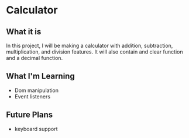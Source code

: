 # Calculator
## What it is
In this project, I will be making a calculator with addition, subtraction, multiplication, and division features. It will also contain and clear function and a decimal function.
## What  I'm Learning
- Dom manipulation
- Event listeners
## Future Plans
- keyboard support